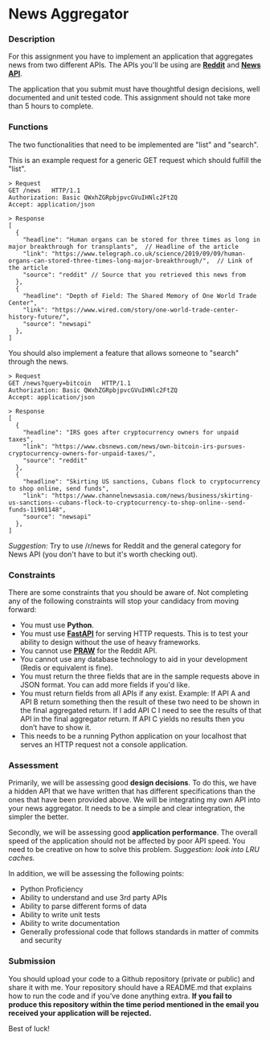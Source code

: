 
# News Aggregator

### Description 
For this assignment you have to implement an application that aggregates news from two different APIs. The APIs you'll be using are [**Reddit**](https://www.reddit.com/dev/api/ "Reddit") and [**News API**](https://newsapi.org/ "News API").

The application that you submit must have thoughtful design decisions, well documented and unit tested code. This assignment should not take more than 5 hours to complete.

### Functions
The two functionalities that need to be implemented are "list" and "search".

This is an example request for a generic GET request which should fulfill the "list".

```
> Request
GET /news   HTTP/1.1
Authorization: Basic QWxhZGRpbjpvcGVuIHNlc2FtZQ
Accept: application/json

> Response
[
  {
    "headline": "Human organs can be stored for three times as long in major breakthrough for transplants",  // Headline of the article
    "link": "https://www.telegraph.co.uk/science/2019/09/09/human-organs-can-stored-three-times-long-major-breakthrough/",  // Link of the article
    "source": "reddit" // Source that you retrieved this news from
  },
  {
    "headline": "Depth of Field: The Shared Memory of One World Trade Center",
    "link": "https://www.wired.com/story/one-world-trade-center-history-future/",
    "source": "newsapi"
  },
]
```

You should also implement a feature that allows someone to "search" through the news.

```
> Request
GET /news?query=bitcoin   HTTP/1.1
Authorization: Basic QWxhZGRpbjpvcGVuIHNlc2FtZQ
Accept: application/json

> Response
[
  {
    "headline": "IRS goes after cryptocurrency owners for unpaid taxes",
    "link": "https://www.cbsnews.com/news/own-bitcoin-irs-pursues-cryptocurrency-owners-for-unpaid-taxes/",
    "source": "reddit"
  },
  {
    "headline": "Skirting US sanctions, Cubans flock to cryptocurrency to shop online, send funds",
    "link": "https://www.channelnewsasia.com/news/business/skirting-us-sanctions--cubans-flock-to-cryptocurrency-to-shop-online--send-funds-11901148",
    "source": "newsapi"
  },
]
```

*Suggestion:* Try to use /r/news for Reddit and the general category for News API (you don't have to but it's worth checking out).

### Constraints
There are some constraints that you should be aware of. Not completing any of the following constraints will stop your candidacy from moving forward:
- You must use **Python**. 
- You must use [**FastAPI**](https://github.com/tiangolo/fastapi) for serving HTTP requests. This is to test your ability to design without the use of heavy frameworks.
- You cannot use [**PRAW**](https://praw.readthedocs.io/en/v2.1.21/) for the Reddit API.
- You cannot use any database technology to aid in your development (Redis or equivalent is fine).
- You must return the three fields that are in the sample requests above in JSON format. You can add more fields if you'd like.
- You must return fields from all APIs if any exist. Example: If API A and API B return something then the result of these two need to be shown in the final aggregated return. If I add API C I need to see the results of that API in the final aggregator return. If API C yields no results then you don’t have to show it.
- This needs to be a running Python application on your localhost that serves an HTTP request not a console application.

### Assessment
Primarily, we will be assessing good **design decisions**. To do this, we have a hidden API that we have written that has different specifications than the ones that have been provided above. We will be integrating my own API into your news aggregator. It needs to be a simple and clear integration, the simpler the better.

Secondly, we will be assessing good **application performance**. The overall speed of the application should not be affected by poor API speed. You need to be creative on how to solve this problem. *Suggestion: look into LRU caches.*

In addition, we will be assessing the following points:
- Python Proficiency
- Ability to understand and use 3rd party APIs
- Ability to parse different forms of data
- Ability to write unit tests
- Ability to write documentation
- Generally professional code that follows standards in matter of commits and security

### Submission
You should upload your code to a Github repository (private or public) and share it with me. Your repository should have a README.md that explains how to run the code and if you’ve done anything extra. **If you fail to produce this repository within the time period mentioned in the email you received your application will be rejected.**

Best of luck!
